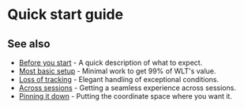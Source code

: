 
# Quick start guide

## See also

* [Before you start](UsingWLT/BeforeGettingStarted.md) - A quick description of what to expect.
* [Most basic setup](UsingWLT/JustWorldLock.md) - Minimal work to get 99% of WLT's value.
* [Loss of tracking](UsingWLT/LossOfTracking.md) - Elegant handling of exceptional conditions.
* [Across sessions](UsingWLT/PersistenceTricks.md)  - Getting a seamless experience across sessions.
* [Pinning it down](UsingWLT/AlignMyCoordinates.md)  - Putting the coordinate space where you want it.  